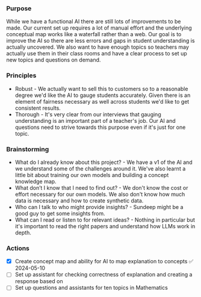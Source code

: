 ### Purpose
While we have a functional AI there are still lots of improvements to be made. Our current set up requires a lot of manual effort and the underlying conceptual map works like a waterfall rather than a web. Our goal is to improve the AI so there are less errors and gaps in student understanding is actually uncovered. We also want to have enough topics so teachers may actually use them in their class rooms and have a clear process to set up new topics and questions on demand. 

### Principles
- Robust - We actually want to sell this to customers so to a reasonable degree we'd like the AI to gauge students accurately. Given there is an element of fairness necessary as well across students we'd like to get consistent results. 
- Thorough - It's very clear from our interviews that gauging understanding is an important part of a teacher's job. Our AI and questions need to strive towards this purpose even if it's just for one topic. 

### Brainstorming
- What do I already know about this project? - We have a v1 of the AI and we understand some of the challenges around it. We've also learnt a little bit about training our own models and building a concept knowledge map. 
- What don’t I know that I need to find out? - We don't know the cost or effort necessary for our own models. We also don't know how much data is necessary and how to create synthetic data. 
- Who can I talk to who might provide insights? - Sundeep might be a good guy to get some insights from. 
- What can I read or listen to for relevant ideas? - Nothing in particular but it's important to read the right papers and understand how LLMs work in depth. 

### Actions

- [x] Create concept map and ability for AI to map explanation to concepts ✅ 2024-05-10
- [ ] Set up assistant for checking correctness of explanation and creating a response based on
- [ ] Set up questions and assistants for ten topics in Mathematics